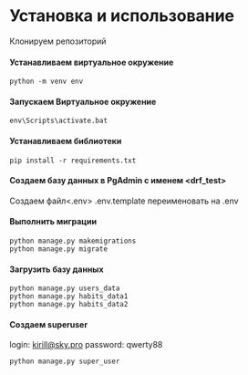 # Установка и использование
Клонируем репозиторий

#### Устанавливаем виртуальное окружение 
```
python -m venv env
```
#### Запускаем Виртуальное окружение
```
env\Scripts\activate.bat
```
#### Устанавливаем библиотеки
```
pip install -r requirements.txt
```

#### Создаем базу данных в PgAdmin с именем <drf_test>
Создаем файл<.env>
.env.template переименовать на .env

#### Выполнить миграции
```
python manage.py makemigrations
python manage.py migrate
```
#### Загрузить базу данных
```
python manage.py users_data
python manage.py habits_data1
python manage.py habits_data2
```
#### Создаем superuser
login: kirill@sky.pro
password: qwerty88
```
python manage.py super_user
```
